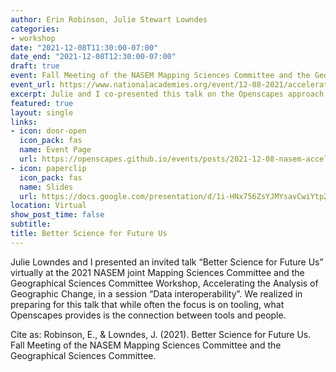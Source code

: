 ```yaml
---
author: Erin Robinson, Julie Stewart Lowndes
categories:
- workshop
date: "2021-12-08T11:30:00-07:00"
date_end: "2021-12-08T12:30:00-07:00"  
draft: true
event: Fall Meeting of the NASEM Mapping Sciences Committee and the Geographical Sciences Committee (2021)
event_url: https://www.nationalacademies.org/event/12-08-2021/accelerating-the-analysis-of-geographic-change
excerpt: Julie and I co-presented this talk on the Openscapes approach and how it can further geospatial data interoperability. 
featured: true
layout: single
links:
- icon: door-open
  icon_pack: fas
  name: Event Page
  url: https://openscapes.github.io/events/posts/2021-12-08-nasem-accelerating-analysis-geographic-change/
- icon: paperclip
  icon_pack: fas
  name: Slides
  url: https://docs.google.com/presentation/d/1i-HNx756ZsYJMYsavCwiYtp2hbQX6vNyZ6lwVdKJyzQ/edit#slide=id.gf7194cc3cb_0_6
location: Virtual 
show_post_time: false
subtitle:
title: Better Science for Future Us
---
```


Julie Lowndes and I presented an invited talk “Better Science for Future Us” virtually at the 2021 NASEM joint Mapping Sciences Committee and the Geographical Sciences Committee Workshop, Accelerating the Analysis of Geographic Change, in a session “Data interoperability”. We realized in preparing for this talk that while often the focus is on tooling, what Openscapes provides is the connection between tools and people. 


Cite as: Robinson, E., & Lowndes, J. (2021). Better Science for Future Us. Fall Meeting of the NASEM Mapping Sciences Committee and the Geographical Sciences Committee.
